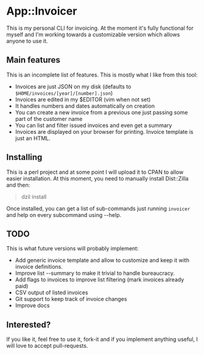 # App::Invoicer

This is my personal CLI for invoicing. At the moment it's fully functional for myself and I'm working towards a customizable version which allows anyone to use it.

## Main features

This is an incomplete list of features. This is mostly what I like from this tool:

- Invoices are just JSON on my disk (defaults to `$HOME/invoices/[year]/[number].json`)
- Invoices are edited in my $EDITOR (vim when not set)
- It handles numbers and dates automatically on creation
- You can create a new invoice from a previous one just passing some part of the customer name
- You can list and filter issued invoices and even get a summary
- Invoices are displayed on your browser for printing. Invoice template is just an HTML.

## Installing

This is a perl project and at some point I will upload it to CPAN to allow easier installation. At this moment, you need to manually install Dist::Zilla and then:

> dzil install

Once installed, you can get a list of sub-commands just running `invoicer` and help on every subcommand using --help.

## TODO

This is what future versions will probably implement:

- Add generic invoice template and allow to customize and keep it with invoice definitions.
- Improve list --summary to make it trivial to handle bureaucracy.
- Add flags to invoices to improve list filtering (mark invoices already paid)
- CSV output of listed invoices
- Git support to keep track of invoice changes
- Improve docs

## Interested?

If you like it, feel free to use it, fork-it and if you implement anything useful, I will love to accept pull-requests.
